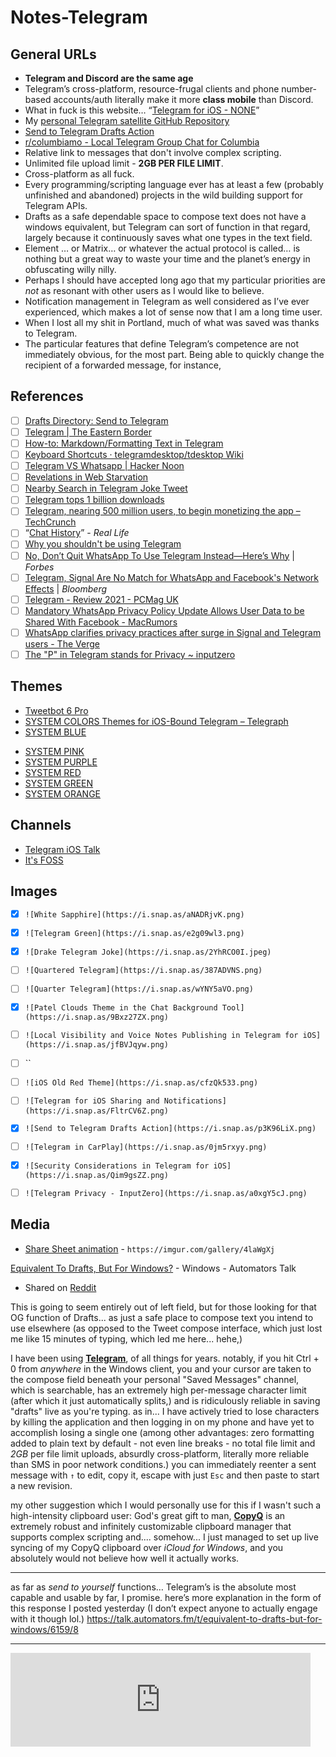 # Notes-Telegram

## General URLs
* **Telegram and Discord are the same age**
* Telegram’s cross-platform, resource-frugal clients and phone number-based accounts/auth literally make it more **class mobile** than Discord.
* What in fuck is this website… “[Telegram for iOS - NONE](http://tsfkb.wikidot.com/apps:ios)”
* My [personal Telegram satellite GitHub Repository](https://github.com/extratone/t)
* [Send to Telegram Drafts Action](https://actions.getdrafts.com/a/18E)
* [r/columbiamo - Local Telegram Group Chat for Columbia](https://reddit.com/r/columbiamo/comments/c4na0v/local_telegram_group_chat_for_columbia/)
* Relative link to messages that don't involve complex scripting.
* Unlimited file upload limit - **2GB PER FILE LIMIT**.
* Cross-platform as all fuck.
* Every programming/scripting language ever has at least a few (probably unfinished and abandoned) projects in the wild building support for Telegram APIs.
* Drafts as a safe dependable space to compose text does not have a windows equivalent, but Telegram can sort of function in that regard, largely because it continuously saves what one types in the text field. 
* Element … or Matrix… or whatever the actual protocol is called… is nothing but a great way to waste your time and the planet’s energy in obfuscating willy nilly. 
* Perhaps I should have accepted long ago that my particular priorities are *not* as resonant with other users as I would like to believe.
* Notification management in Telegram as well considered as I’ve ever experienced, which makes a lot of sense now that I am a long time user.
* When I lost all my shit in Portland, much of what was saved was thanks to Telegram.
* The particular features that define Telegram’s competence are not immediately obvious, for the most part. Being able to quickly change the recipient of a forwarded message, for instance,


## References
- [ ] [Drafts Directory: Send to Telegram](https://actions.getdrafts.com/a/18E)
- [ ] [Telegram | The Eastern Border](https://shows.acast.com/theeasternborder/episodes/telegram)
- [ ] [How-to: Markdown/Formatting Text in Telegram](https://telegra.ph/markdown-07-07)
- [ ] [Keyboard Shortcuts · telegramdesktop/tdesktop Wiki](https://github.com/telegramdesktop/tdesktop/wiki/Keyboard-Shortcuts)
- [ ] [Telegram VS Whatsapp | Hacker Noon](https://hackernoon.com/telegram-vs-whatsapp-25bf6f75c70f)
- [ ] [Revelations in Web Starvation](https://bilge.world/bad-connection-insights)
- [ ] [Nearby Search in Telegram Joke Tweet](https://twitter.com/neoyokel/status/1442188519309406212)
- [ ] [Telegram tops 1 billion downloads](https://techcrunch.com/2021/08/30/telegram-tops-1-billion-downloads/)
- [ ] [Telegram, nearing 500 million users, to begin monetizing the app – TechCrunch](https://techcrunch.com/2020/12/23/telegram-to-launch-an-ad-platform-as-it-approaches-500-million-users/)
- [ ] “[Chat History](https://reallifemag.com/chat-history/)” - *Real Life*
- [ ] [Why you shouldn't be using Telegram](https://tube.tchncs.de/w/2d958ef9-1be4-477c-bc13-852ec6391487)
- [ ] [No, Don’t Quit WhatsApp To Use Telegram Instead—Here’s Why](https://www.forbes.com/sites/zakdoffman/2021/02/13/why-you-should-stop-using-telegram-instead-of-whatsapp-use-signal-or-apple-imessage) | *Forbes*
- [ ] [Telegram, Signal Are No Match for WhatsApp and Facebook's Network Effects](https://www.bloomberg.com/opinion/articles/2021-09-02/telegram-signal-are-no-match-for-whatsapp-and-facebook-s-network-effects) | *Bloomberg*
- [ ] [Telegram - Review 2021 - PCMag UK](https://uk.pcmag.com/iphone-apps/76144/telegram-messenger-for-iphone-review)
- [ ] [Mandatory WhatsApp Privacy Policy Update Allows User Data to be Shared With Facebook - MacRumors](https://www.macrumors.com/2021/01/06/whatsapp-privacy-policy-data-sharing-facebook/)
- [ ] [WhatsApp clarifies privacy practices after surge in Signal and Telegram users - The Verge](https://www.theverge.com/2021/1/12/22226792/whatsapp-privacy-policy-response-signal-telegram-controversy-clarification)
- [ ] [The "P" in Telegram stands for Privacy ~ inputzero](https://www.inputzero.io/2020/12/telegram-privacy-fails-again.html)

## Themes
* [Tweetbot 6 Pro](https://t.me/addtheme/Tweetbot6Pro)
* [SYSTEM COLORS Themes for iOS-Bound Telegram – Telegraph](https://telegra.ph/SYSTEM-COLORS-Themes-for-iOS-Bound-Telegram-09-27)
* [SYSTEM BLUE](https://t.me/addtheme/systemblue)
-   [SYSTEM PINK](https://t.me/addtheme/systempink)
-   [SYSTEM PURPLE](https://t.me/addtheme/systempurple)
-   [SYSTEM RED](https://t.me/addtheme/systemred)
-   [SYSTEM GREEN](https://t.me/addtheme/systemgreen)
-   [SYSTEM ORANGE](https://t.me/addtheme/systemorange)

## Channels
* [Telegram iOS Talk](https://t.me/TelegramiOStalk)
* [It's FOSS](https://t.me/itsfoss_official)

## Images

- [x] `![White Sapphire](https://i.snap.as/aNADRjvK.png)`
- [x] `![Telegram Green](https://i.snap.as/e2g09wl3.png)`
- [x] `![Drake Telegram Joke](https://i.snap.as/2YhRCO0I.jpeg)`
- [ ] `![Quartered Telegram](https://i.snap.as/387ADVNS.png)`
- [ ] `![Quarter Telegram](https://i.snap.as/wYNY5aVO.png)`
- [x] `![Patel Clouds Theme in the Chat Background Tool](https://i.snap.as/9Bxz27ZX.png)`
- [ ] `![Local Visibility and Voice Notes Publishing in Telegram for iOS](https://i.snap.as/jfBVJqyw.png)`
- [ ] ``
- [ ] `![iOS Old Red Theme](https://i.snap.as/cfzQk533.png)`
- [ ] `![Telegram for iOS Sharing and Notifications](https://i.snap.as/FltrCV6Z.png)`
- [x] `![Send to Telegram Drafts Action](https://i.snap.as/p3K96LiX.png)`
- [ ] `![Telegram in CarPlay](https://i.snap.as/0jm5rxyy.png)`
- [x] `![Security Considerations in Telegram for iOS](https://i.snap.as/Qim9gsZZ.png)`
- [ ] `![Telegram Privacy - InputZero](https://i.snap.as/a0xgY5cJ.png)`



## Media
* [Share Sheet animation](https://imgur.com/gallery/4laWgXj) - `https://imgur.com/gallery/4laWgXj`


[Equivalent To Drafts, But For Windows?](https://talk.automators.fm/t/equivalent-to-drafts-but-for-windows/6159/8) - Windows - Automators Talk

* Shared on [Reddit](https://www.reddit.com/r/Telegram/comments/pvd7a4/telegram_as_universal_clipboard_manager_ultimate/)

This is going to seem entirely out of left field, but for those looking for that OG function of Drafts... as just a safe place to compose text you intend to use elsewhere (as opposed to the Tweet compose interface, which just lost me like 15 minutes of typing, which led me here... hehe,) 

I have been using [**Telegram**](https://desktop.telegram.org/), of all things for years. notably, if you hit Ctrl + 0 from *anywhere* in the Windows client, you and your cursor are taken to the compose field beneath your personal "Saved Messages" channel, which is searchable, has an extremely high per-message character limit (after which it just automatically splits,) and is ridiculously reliable in saving "drafts" live as you're typing. as in... I have actively tried to lose characters by killing the application and then logging in on my phone and have yet to accomplish losing a single one (among other advantages: zero formatting added to plain text by default - not even line breaks - no total file limit and *2GB* per file limit uploads, absurdly cross-platform, literally more reliable than SMS in poor network conditions.) you can immediately reenter a sent message with `↑` to edit, copy it, escape with just `Esc` and then paste to start a new revision.

my other suggestion which I would personally use for this if I wasn't such a high-intensity clipboard user:
God's great gift to man, [**CopyQ**](https://hluk.github.io/CopyQ/,) is an extremely robust and infinitely customizable clipboard manager that supports complex scripting and.... somehow... I just managed to set up live syncing of my CopyQ clipboard over *iCloud for Windows*, and you absolutely would not believe how well it actually works.

***

as far as *send to yourself* functions… Telegram’s is the absolute most capable and usable by far, I promise. here’s more explanation in the form of this response I posted yesterday (I don’t expect anyone to actually engage with it though lol.) https://talk.automators.fm/t/equivalent-to-drafts-but-for-windows/6159/8

***

<iframe id="reddit-embed" src="https://www.redditmedia.com/r/Telegram/comments/hv4rgk/i_love_this/?ref_source=embed&amp;ref=share&amp;embed=true" sandbox="allow-scripts allow-same-origin allow-popups" style="border: none;" height="auto" width="480" scrolling="no"></iframe>